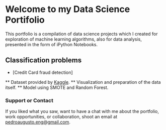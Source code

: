 # Welcome to my Data Science Portifolio

This portfolio is a compilation of data science projects which I created for exploration of machine learning algorithms, also for data analysis, presented in the form of iPython Notebooks.  

## Classification problems

* [Credit Card fraud detection]

** Dataset provided by [Kaggle](https://www.kaggle.com/mlg-ulb/creditcardfraud).
** Visualization and preparation of the data itself.
** Model using SMOTE and Random Forest.

### Support or Contact

If you liked what you saw, want to have a chat with me about the portfolio, work opportunities, or collaboration, shoot an email at [pedroaugusto.eng@gmail.com](pedroaugusto.eng@gmail.com).
